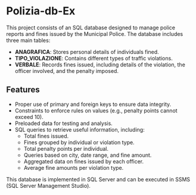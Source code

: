 # Polizia-db-Ex

This project consists of an SQL database designed to manage police reports and fines issued by the Municipal Police. The database includes three main tables:

- **ANAGRAFICA**: Stores personal details of individuals fined.
- **TIPO_VIOLAZIONE**: Contains different types of traffic violations.
- **VERBALE**: Records fines issued, including details of the violation, the officer involved, and the penalty imposed.

## Features

- Proper use of primary and foreign keys to ensure data integrity.
- Constraints to enforce rules on values (e.g., penalty points cannot exceed 10).
- Preloaded data for testing and analysis.
- SQL queries to retrieve useful information, including:
  - Total fines issued.
  - Fines grouped by individual or violation type.
  - Total penalty points per individual.
  - Queries based on city, date range, and fine amount.
  - Aggregated data on fines issued by each officer.
  - Average fine amounts per violation type.

This database is implemented in SQL Server and can be executed in SSMS (SQL Server Management Studio).

